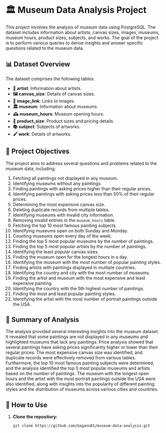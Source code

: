 # 🏛️ Museum Data Analysis Project

This project involves the analysis of museum data using PostgreSQL. The dataset includes information about artists, canvas sizes, images, museums, museum hours, product sizes, subjects, and works. The goal of the project is to perform various queries to derive insights and answer specific questions related to the museum data.

## 📊 Dataset Overview

The dataset comprises the following tables:

- **🎨 artist**: Information about artists.
- **🖼️ canvas_size**: Details of canvas sizes.
- **🔗 image_link**: Links to images.
- **🏛️ museum**: Information about museums.
- **🕰️ museum_hours**: Museum opening hours.
- **📏 product_size**: Product sizes and pricing details.
- **📚 subject**: Subjects of artworks.
- **🖌️ work**: Details of artworks.

## 🎯 Project Objectives

The project aims to address several questions and problems related to the museum data, including:

1. Fetching all paintings not displayed in any museum.
2. Identifying museums without any paintings.
3. Finding paintings with asking prices higher than their regular prices.
4. Identifying paintings with asking prices less than 50% of their regular prices.
5. Determining the most expensive canvas size.
6. Deleting duplicate records from multiple tables.
7. Identifying museums with invalid city information.
8. Removing invalid entries in the `museum_hours` table.
9. Fetching the top 10 most famous painting subjects.
10. Identifying museums open on both Sunday and Monday.
11. Counting museums open every day of the week.
12. Finding the top 5 most popular museums by the number of paintings.
13. Finding the top 5 most popular artists by the number of paintings.
14. Identifying the least popular canvas sizes.
15. Finding the museum open for the longest hours in a day.
16. Identifying the museum with the most number of popular painting styles.
17. Finding artists with paintings displayed in multiple countries.
18. Identifying the country and city with the most number of museums.
19. Finding the artist and museum with the most expensive and least expensive painting.
20. Identifying the country with the 5th highest number of paintings.
21. Finding the most and least popular painting styles.
22. Identifying the artist with the most number of portrait paintings outside the USA.

## 📝 Summary of Analysis

The analysis provided several interesting insights into the museum dataset. It revealed that some paintings are not displayed in any museums and highlighted museums that lack any paintings. Price analysis showed that several paintings have asking prices significantly higher or lower than their regular prices. The most expensive canvas size was identified, and duplicate records were effectively removed from various tables. Furthermore, the top 10 most famous painting subjects were determined, and the analysis identified the top 5 most popular museums and artists based on the number of paintings. The museum with the longest open hours and the artist with the most portrait paintings outside the USA were also identified, along with insights into the popularity of different painting styles and the distribution of museums across various cities and countries.

## 🚀 How to Use

1. **Clone the repository:**
   ```bash
   git clone https://github.com/Gagann01/museum-data-analysis.git
